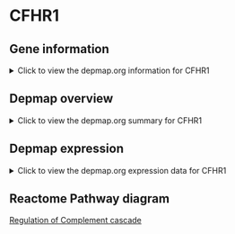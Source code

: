 <h1>CFHR1</h1>

<h2>Gene information</h2>
<details>
  <summary>Click to view the depmap.org information for CFHR1</summary>
  <iframe src="https://depmap.org/portal/gene/CFHR1?tab=about" style="border:none;width:100%;height:800px"></iframe>
</details>

<h2>Depmap overview</h2>
<details>
  <summary>Click to view the depmap.org summary for CFHR1</summary>
  <iframe src="https://depmap.org/portal/gene/CFHR1?tab=overview" style="border:none;width:100%;height:800px"></iframe>
</details>

<h2>Depmap expression</h2>
<details>
  <summary>Click to view the depmap.org expression data for CFHR1</summary>
  <iframe src="https://depmap.org/portal/gene/CFHR1?tab=characterization" style="border:none;width:100%;height:800px"></iframe>
</details>



<h2>Reactome Pathway diagram</h2>
<a href="https://reactome.org/PathwayBrowser/#/R-HSA-977606" target="_BLANK">Regulation of Complement cascade</a>



